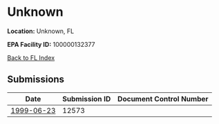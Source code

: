 # Unknown

**Location:** Unknown, FL

**EPA Facility ID:** 100000132377

[Back to FL Index](../../index.md)

## Submissions

| Date | Submission ID | Document Control Number |
|------|--------------|-------------------------|
| [1999-06-23](submissions/12573.md) | 12573 |  |
